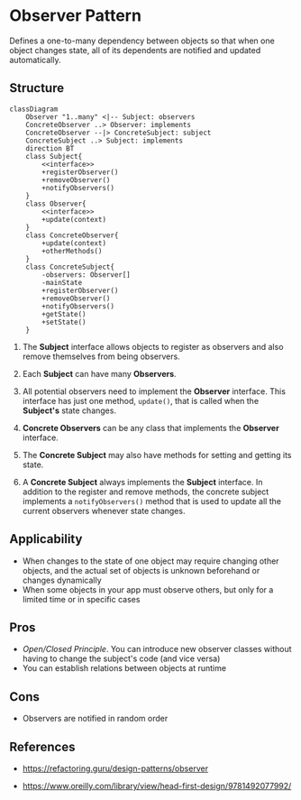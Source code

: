 # Observer Pattern

Defines a one-to-many dependency between objects so that when one object changes state, all of its dependents are notified and updated automatically.

## Structure

```mermaid
classDiagram
    Observer "1..many" <|-- Subject: observers
    ConcreteObserver ..> Observer: implements
    ConcreteObserver --|> ConcreteSubject: subject
    ConcreteSubject ..> Subject: implements
    direction BT
    class Subject{
        <<interface>>
        +registerObserver()
        +removeObserver()
        +notifyObservers()
    }
    class Observer{
        <<interface>>
        +update(context)
    }
    class ConcreteObserver{
        +update(context)
        +otherMethods()
    }
    class ConcreteSubject{
        -observers: Observer[]
        -mainState
        +registerObserver()
        +removeObserver()
        +notifyObservers()
        +getState()
        +setState()
    }
```

1. The **Subject** interface allows objects to register as observers and also remove themselves from being observers.

2. Each **Subject** can have many **Observers**.

3. All potential observers need to implement the **Observer** interface. This interface has just one method, `update()`, that is called when the **Subject's** state changes.

4. **Concrete Observers** can be any class that implements the **Observer** interface.

5. The **Concrete Subject** may also have methods for setting and getting its state.

6. A **Concrete Subject** always implements the **Subject** interface. In addition to the register and remove methods, the concrete subject implements a `notifyObservers()` method that is used to update all the current observers whenever state changes.

## Applicability
- When changes to the state of one object may require changing other objects, and the actual set of objects is unknown beforehand or changes dynamically
- When some objects in your app must observe others, but only for a limited time or in specific cases

## Pros
- _Open/Closed Principle_. You can introduce new observer classes without having to change the subject's code (and vice versa)
- You can establish relations between objects at runtime

## Cons
- Observers are notified in random order

## References
- https://refactoring.guru/design-patterns/observer

- https://www.oreilly.com/library/view/head-first-design/9781492077992/